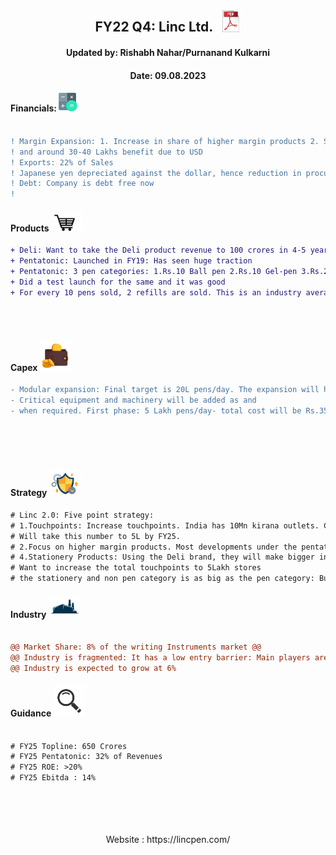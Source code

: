 [fin]: https://www.screener.in/company/LINC/
[products]: https://lincpen.com/products
[capex]: https://eresh-zealous.medium.com/
[strategy]: https://eresh-zealous.medium.com/
[ind]: https://www.verifiedmarketresearch.com/product/india-writing-instruments-market/
[investor_relations]: https://lincpen.com/investor-relations
[concall]: https://www.bseindia.com/xml-data/corpfiling/AttachHis/5b8f0d09-debd-4f49-a101-f22f05bc5c3d.pdf


<div align="center">
  
##  FY22 Q4: Linc Ltd. $~$ [<img alt="Java" width="30px" src="https://github.com/qodeinvestments/Swan-Documentation/blob/main/Systems/100_Baggers/github_pages/logo_files/Pdf%20Logo%201.png" />][concall]
####  Updated by: Rishabh Nahar/Purnanand Kulkarni
####  Date: 09.08.2023

</div>


  
#### Financials:   [<img align="centre" alt="Java" width="30px" src="https://github.com/qodeinvestments/Swan-Documentation/blob/main/Systems/100_Baggers/github_pages/logo_files/Financials%20Logo%201.png" />][fin]
```diff

! Margin Expansion: 1. Increase in share of higher margin products 2. Strengthing of the US dollar 3.Rationalisation of polymer prices 3. 70-80 Lakh benefit due to yen
! and around 30-40 Lakhs benefit due to USD
! Exports: 22% of Sales
! Japanese yen depreciated against the dollar, hence reduction in procurement cost of Uniball
! Debt: Company is debt free now
!  


```




#### Products [<img align="centre" alt="Java" width="50px" src="https://github.com/qodeinvestments/Swan-Documentation/blob/main/Systems/100_Baggers/github_pages/logo_files/Products%20Logo%201.jpg" />][products]
```diff
+ Deli: Want to take the Deli product revenue to 100 crores in 4-5 years time
+ Pentatonic: Launched in FY19: Has seen huge traction 
+ Pentatonic: 3 pen categories: 1.Rs.10 Ball pen 2.Rs.10 Gel-pen 3.Rs.20 Ball pen B-RT and to launch the Rs.40 product in December
+ Did a test launch for the same and it was good
+ For every 10 pens sold, 2 refills are sold. This is an industry average





```





#### Capex [<img align="centre" alt="Java" width="50px" src="https://github.com/qodeinvestments/Swan-Documentation/blob/main/Systems/100_Baggers/github_pages/logo_files/Capex%20Logo%201.jpg" />][capex]
```diff
- Modular expansion: Final target is 20L pens/day. The expansion will happen in a phased manner.
- Critical equipment and machinery will be added as and
- when required. First phase: 5 Lakh pens/day- total cost will be Rs.35 Crores






```



#### Strategy [<img align="centre" alt="Java" width="50px" src="https://github.com/qodeinvestments/Swan-Documentation/blob/main/Systems/100_Baggers/github_pages/logo_files/Strategy%20Logo%203.jpg" />][strategy]
```diff
# Linc 2.0: Five point strategy: 
# 1.Touchpoints: Increase touchpoints. India has 10Mn kirana outlets. Currently Linc has reached 2.4L outlets.
# Will take this number to 5L by FY25.
# 2.Focus on higher margin products. Most developments under the pentatonic portfolio: 3 products to be launch in FY24
# 4.Stationery Products: Using the Deli brand, they will make bigger inroads.
# Want to increase the total touchpoints to 5Lakh stores 
# the stationery and non pen category is as big as the pen category: But it will take sometime to setup and grow


```

  

#### Industry   [<img align="centre" alt="Java" width="50px" src="https://github.com/qodeinvestments/Swan-Documentation/blob/main/Systems/100_Baggers/github_pages/logo_files/Industry%20Logo%201.jpg" />][ind]
```diff

@@ Market Share: 8% of the writing Instruments market @@
@@ Industry is fragmented: It has a low entry barrier: Main players are: 1. Cello 2.Flair 3.Reynolds 4.Rorito @@
@@ Industry is expected to grow at 6% 


```
[management]: https://eresh-zealous.medium.com/
#### Guidance [<img align="centre" alt="Java" width="50px" src="https://github.com/qodeinvestments/Swan-Documentation/blob/main/Systems/100_Baggers/github_pages/logo_files/magnifying-glass.svg" />][investor_relations]
```diff

# FY25 Topline: 650 Crores
# FY25 Pentatonic: 32% of Revenues
# FY25 ROE: >20%
# FY25 Ebitda : 14%






```

<div align="center">
 Website : https://lincpen.com/
</div>





